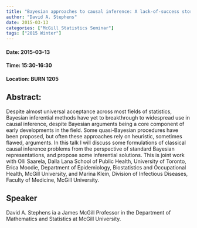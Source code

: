 ```yaml
---
title: "Bayesian approaches to causal inference: A lack-of-success story"
author: "David A. Stephens"
date: 2015-03-13
categories: ["McGill Statistics Seminar"]
tags: ["2015 Winter"]
---
```


#### Date: 2015-03-13
#### Time: 15:30-16:30
#### Location: BURN 1205

## Abstract:

	
	
Despite almost universal acceptance across most fields of statistics, Bayesian inferential methods have yet to breakthrough to widespread use in causal inference, despite Bayesian arguments being a core component of early developments in the field. Some quasi-Bayesian procedures have been proposed, but often these approaches rely on heuristic, sometimes flawed, arguments. In this talk I will discuss some formulations of classical causal inference problems from the perspective of standard Bayesian representations, and propose some inferential solutions. This is joint work with Olli Saarela, Dalla Lana School of Public Health, University of Toronto, Erica Moodie, Department of Epidemiology, Biostatistics and Occupational Health, McGill University, and Marina Klein, Division of Infectious Diseases, Faculty of Medicine, McGill University.



## Speaker

David A. Stephens ia a James McGill Professor in the Department of Mathematics and Statistics at McGill University.

